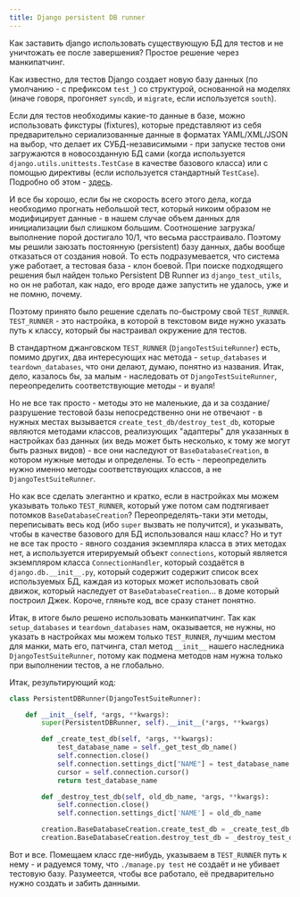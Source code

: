 ```yaml
---
title: Django persistent DB runner
---
```


Как заставить django использовать существующую БД для тестов и не уничтожать ее
после завершения? Простое решение через манкипатчинг.

Как  известно, для  тестов Django  создает новую  базу данных  (по умолчанию  -
с  префиксом  `test_`) со  структурой,  основанной  на моделях  (иначе  говоря,
прогоняет `syncdb`, и `migrate`, если используется `south`).

Если для тестов необходимы какие-то  данные в базе, можно использовать фикстуры
(fixtures), которые представляют из  себя предварительно сериализованные данные
в  форматах YAML/XML/JSON  на  выбор,  что делает  их  СУБД-независимыми -  при
запуске  тестов они  загружаются в  новосозданную БД  сами (когда  используется
`django.utils.unittests.TestCase`  в качестве  базового класса)  или с  помощью
директивы  (если  используется  стандартный  `TestCase`). Подробно  об  этом  -
[здесь](https://docs.djangoproject.com/en/dev/topics/testing/).

И  все бы  хорошо,  если бы  не  скорость всего  этого  дела, когда  необходимо
прогнать  небольшой тест,  который никоим  образом не  модифицирует данные  - в
нашем случае  объем данных для  инициализации был слишком  большим. Соотношение
загрузка/выполнение порой  достигало 10/1, что весьма  расстраивало. Поэтому мы
решили заюзать постоянную  (persistent) базу данных, дабы  вообще отказаться от
создания новой. То  есть подразумевается, что система уже  работает, а тестовая
база - клон боевой. При поиске подходящего решения был найден только Persistent
DB Runner  из `django_test_utils`, но он  не работал, как надо,  его вроде даже
запустить не удалось, уже и не помню, почему.

Поэтому   принято  было   решение  сделать   по-быстрому  свой   `TEST_RUNNER`.
`TEST_RUNNER` - это настройка, в которой  в текстовом виде нужно указать путь к
классу, который бы настраивал окружение для тестов.

В стандартном джанговском  `TEST_RUNNER` (`DjangoTestSuiteRunner`) есть, помимо
других, два интересующих нас метода - `setup_databases` и `teardown_databases`,
что они делают, думаю, понятно из названия. Итак, дело, казалось бы, за малым -
наследовать от `DjangoTestSuiteRunner`, переопределить соответствующие методы -
и вуаля!

Но не  все так просто  - методы это не  маленькие, да и  за создание/разрушение
тестовой   базы   непосредственно  они   не   отвечают   -  в   нужных   местах
вызывается `create_test_db/destroy_test_db`, которые являются методами классов,
реализующих  "адаптеры"  для  указанных  в   настройках  баз  данных  (их  ведь
может  быть  несколько,  к  тому  же   могут  быть  разных  видов)  -  все  они
наследуют от `BaseDatabaseCreation`,  в котором нужные методы  и определены. То
есть  -  переопределить  нужно  именно методы  соответствующих  классов,  а  не
`DjangoTestSuiteRunner`.

Но  как   все  сделать  элегантно  и   кратко,  если  в  настройках   мы  можем
указывать  только `TEST_RUNNER`,  который  уже потом  сам подтягивает  потомков
`BaseDatabaseCreation`? Переопределять-таки  эти методы, переписывать  весь код
(ибо `super` вызвать не получится), и  указывать, чтобы в качестве базового для
БД  использовался наш  класс? Но  и тут  не все  так просто  - явного  создания
экземпляра  класса  в  этих  методах нет,  а  используется  итерируемый  объект
`connections`, который является экземпляром класса `ConnectionHandler`, который
создаётся  в `django.db.__init__.py`,  который  содержит  содержит список  всех
используемых  БД, каждая  из которых  может использовать  свой движок,  который
наследует от  `BaseDatabaseCreation`... в  доме который построил  Джек. Короче,
гляньте код, все сразу станет понятно.

Итак, в итоге было решено  использовать манкипатчинг. Так как `setup_databases`
и `teardown_databases` нам,  оказывается, не нужны, но указать  в настройках мы
можем только `TEST_RUNNER`,  лучшим местом для манки, мать  его, патчинга, стал
метод `__init__` нашего наследника  `DjangoTestSuiteRunner`, потому как подмена
методов нам нужна только при выполнении тестов, а не глобально.

Итак, результирующий код:

```python
class PersistentDBRunner(DjangoTestSuiteRunner):

    def __init__(self, *args, **kwargs):
        super(PersistentDBRunner, self).__init__(*args, **kwargs)

        def _create_test_db(self, *args, **kwargs):
            test_database_name = self._get_test_db_name()
            self.connection.close()
            self.connection.settings_dict["NAME"] = test_database_name
            cursor = self.connection.cursor()
            return test_database_name

        def _destroy_test_db(self, old_db_name, *args, **kwargs):
            self.connection.close()
            self.connection.settings_dict['NAME'] = old_db_name

        creation.BaseDatabaseCreation.create_test_db = _create_test_db
        creation.BaseDatabaseCreation.destroy_test_db = _destroy_test_db
```

Вот и все. Помещаем класс где-нибудь, указываем в `TEST_RUNNER` путь к нему - и
радуемся тому,  что `./manage.py test` не  создаёт и не убивает  тестовую базу.
Разумеется,  чтобы  все работало,  её  предварительно  нужно создать  и  забить
данными.

